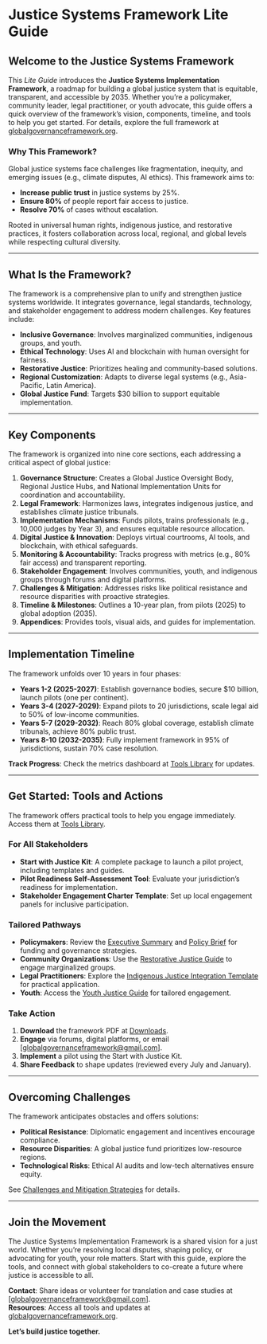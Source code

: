 # Justice Systems Framework Lite Guide

## Welcome to the Justice Systems Framework
This *Lite Guide* introduces the **Justice Systems Implementation Framework**, a roadmap for building a global justice system that is equitable, transparent, and accessible by 2035. Whether you’re a policymaker, community leader, legal practitioner, or youth advocate, this guide offers a quick overview of the framework’s vision, components, timeline, and tools to help you get started. For details, explore the full framework at [globalgovernanceframework.org](/frameworks/docs/implementation/justice-systems).

### Why This Framework?
Global justice systems face challenges like fragmentation, inequity, and emerging issues (e.g., climate disputes, AI ethics). This framework aims to:
- **Increase public trust** in justice systems by 25%.
- **Ensure 80%** of people report fair access to justice.
- **Resolve 70%** of cases without escalation.

Rooted in universal human rights, indigenous justice, and restorative practices, it fosters collaboration across local, regional, and global levels while respecting cultural diversity.

---

## What Is the Framework?
The framework is a comprehensive plan to unify and strengthen justice systems worldwide. It integrates governance, legal standards, technology, and stakeholder engagement to address modern challenges. Key features include:
- **Inclusive Governance**: Involves marginalized communities, indigenous groups, and youth.
- **Ethical Technology**: Uses AI and blockchain with human oversight for fairness.
- **Restorative Justice**: Prioritizes healing and community-based solutions.
- **Regional Customization**: Adapts to diverse legal systems (e.g., Asia-Pacific, Latin America).
- **Global Justice Fund**: Targets $30 billion to support equitable implementation.

---

## Key Components
The framework is organized into nine core sections, each addressing a critical aspect of global justice:

1. **Governance Structure**: Creates a Global Justice Oversight Body, Regional Justice Hubs, and National Implementation Units for coordination and accountability.
2. **Legal Framework**: Harmonizes laws, integrates indigenous justice, and establishes climate justice tribunals.
3. **Implementation Mechanisms**: Funds pilots, trains professionals (e.g., 10,000 judges by Year 3), and ensures equitable resource allocation.
4. **Digital Justice & Innovation**: Deploys virtual courtrooms, AI tools, and blockchain, with ethical safeguards.
5. **Monitoring & Accountability**: Tracks progress with metrics (e.g., 80% fair access) and transparent reporting.
6. **Stakeholder Engagement**: Involves communities, youth, and indigenous groups through forums and digital platforms.
7. **Challenges & Mitigation**: Addresses risks like political resistance and resource disparities with proactive strategies.
8. **Timeline & Milestones**: Outlines a 10-year plan, from pilots (2025) to global adoption (2035).
9. **Appendices**: Provides tools, visual aids, and guides for implementation.

---

## Implementation Timeline
The framework unfolds over 10 years in four phases:

- **Years 1-2 (2025-2027)**: Establish governance bodies, secure $10 billion, launch pilots (one per continent).
- **Years 3-4 (2027-2029)**: Expand pilots to 20 jurisdictions, scale legal aid to 50% of low-income communities.
- **Years 5-7 (2029-2032)**: Reach 80% global coverage, establish climate tribunals, achieve 80% public trust.
- **Years 8-10 (2032-2035)**: Fully implement framework in 95% of jurisdictions, sustain 70% case resolution.

**Track Progress**: Check the metrics dashboard at [Tools Library](/frameworks/tools/justice-systems) for updates.

---

## Get Started: Tools and Actions
The framework offers practical tools to help you engage immediately. Access them at [Tools Library](/frameworks/tools/justice-systems).

### For All Stakeholders
- **Start with Justice Kit**: A complete package to launch a pilot project, including templates and guides.
- **Pilot Readiness Self-Assessment Tool**: Evaluate your jurisdiction’s readiness for implementation.
- **Stakeholder Engagement Charter Template**: Set up local engagement panels for inclusive participation.

### Tailored Pathways
- **Policymakers**: Review the [Executive Summary](/frameworks/tools/justice-systems/executive-summary-en.pdf) and [Policy Brief](/frameworks/tools/justice-systems/policy-brief-en.pdf) for funding and governance strategies.
- **Community Organizations**: Use the [Restorative Justice Guide](/frameworks/tools/justice-systems/restorative-justice-guide-en.pdf) to engage marginalized groups.
- **Legal Practitioners**: Explore the [Indigenous Justice Integration Template](/frameworks/tools/justice-systems/indigenous-justice-integration-template-en.pdf) for practical application.
- **Youth**: Access the [Youth Justice Guide](/frameworks/tools/justice-systems/youth-justice-guide-en.pdf) for tailored engagement.

### Take Action
1. **Download** the framework PDF at [Downloads](/downloads).
2. **Engage** via forums, digital platforms, or email [globalgovernanceframework@gmail.com].
3. **Implement** a pilot using the Start with Justice Kit.
4. **Share Feedback** to shape updates (reviewed every July and January).

---

## Overcoming Challenges
The framework anticipates obstacles and offers solutions:
- **Political Resistance**: Diplomatic engagement and incentives encourage compliance.
- **Resource Disparities**: A global justice fund prioritizes low-resource regions.
- **Technological Risks**: Ethical AI audits and low-tech alternatives ensure equity.

See [Challenges and Mitigation Strategies](/frameworks/docs/implementation/justice-systems#08-challenges-mitigation) for details.

---

## Join the Movement
The Justice Systems Implementation Framework is a shared vision for a just world. Whether you’re resolving local disputes, shaping policy, or advocating for youth, your role matters. Start with this guide, explore the tools, and connect with global stakeholders to co-create a future where justice is accessible to all.

**Contact**: Share ideas or volunteer for translation and case studies at [globalgovernanceframework@gmail.com].  
**Resources**: Access all tools and updates at [globalgovernanceframework.org](/frameworks/tools/justice-systems).

**Let’s build justice together.**
